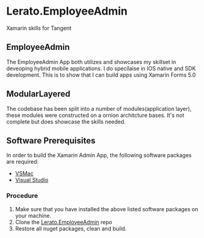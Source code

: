 # Lerato.EmployeeAdmin
Xamarin skills for Tangent

## EmployeeAdmin

The EmployeeAdmin App both utilizes and showcases my skillset in deveoping hybrid mobile applications. I do specilaise in IOS native and SDK development. This is to show that I can build apps using Xamarin Forms 5.0

## ModularLayered

The codebase has been split into a number of modules(application layer), these modules were constructed on a ornion architcture bases. It's not complete but does showcase the skills needed.

## Software Prerequisites

In order to build the Xamarin Admin App, the following software packages are required:
- [VSMac](https://visualstudio.microsoft.com/vs/mac/)
- [Visual Studio ](https://visualstudio.microsoft.com/)

### Procedure

1. Make sure that you have installed the above listed software packages on your machine.
2. Clone the [Lerato.EmployeeAdmin](https://github.com/DarkSeed7/Lerato.EmployeeAdmin.git) repo
3. Restore all nuget packages, clean and build.

